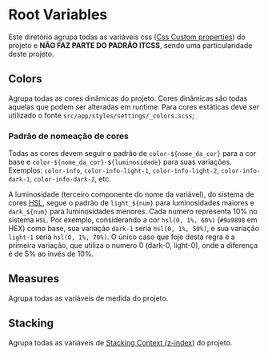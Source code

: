 # Root Variables

Este diretório agrupa todas as variáveis css ([Css Custom properties](https://developer.mozilla.org/en-US/docs/Web/CSS/Using_CSS_custom_properties)) do projeto e **NÃO FAZ PARTE DO PADRÃO ITCSS**, sendo uma particularidade deste projeto.

## Colors

Agrupa todas as cores dinâmicas do projeto. Cores dinâmicas são todas aquelas que podem ser alteradas em runtime. Para cores estáticas deve ser utilizado o fonte `src/app/styles/settings/_colors.scss`;

### Padrão de nomeação de cores

Todas as cores devem seguir o padrão de `color-${nome_da_cor}` para a cor base e `color-${nome_da_cor}-${luminosidade}` para suas variações. Exemplos: `color-info`, `color-info-light-1`, `color-info-light-2`, `color-info-dark-1`, `color-info-dark-2`, etc.

A luminosidade (terceiro componente do nome da variável), do sistema de cores [HSL](https://en.wikipedia.org/wiki/HSL_and_HSV), segue o padrão de `light_${num}` para luminosidades maiores e `dark_${num}` para luminosidades menores. Cada numero representa 10% no sistema `HSL`. Por exemplo, considerando a cor `hsl(0, 1%, 60%)` (`#9a9898` em HEX) como base, sua variação `dark-1` seria `hsl(0, 1%, 50%)`, e sua variação `light-1` seria `hsl(0, 1%, 70%)`. O único caso que foje desta regra é a primeira variação, que utiliza o numero 0 (dark-0, light-0), onde a diferença é de 5% ao invés de 10%.

## Measures

Agrupa todas as variáveis de medida do projeto.

## Stacking

Agrupa todas as variáveis de [Stacking Context (z-index)](https://developer.mozilla.org/en-US/docs/Web/CSS/CSS_Positioning/Understanding_z_index/The_stacking_context) do projeto.

